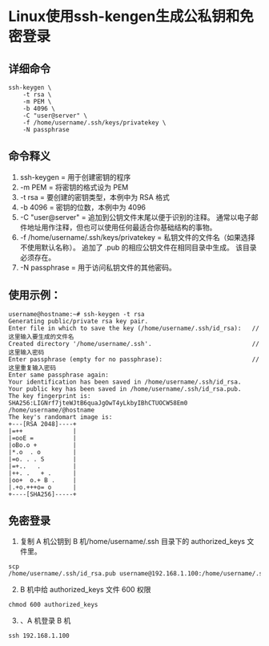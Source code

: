 # Linux使用ssh-kengen生成公私钥和免密登录


## 详细命令

```Shell
ssh-keygen \
    -t rsa \
    -m PEM \
    -b 4096 \
    -C "user@server" \
    -f /home/username/.ssh/keys/privatekey \
    -N passphrase
```

## 命令释义

1. ssh-keygen = 用于创建密钥的程序
2. -m PEM = 将密钥的格式设为 PEM
3. -t rsa = 要创建的密钥类型，本例中为 RSA 格式
4. -b 4096 = 密钥的位数，本例中为 4096
5. -C "user@server" = 追加到公钥文件末尾以便于识别的注释。 通常以电子邮件地址用作注释，但也可以使用任何最适合你基础结构的事物。
6. -f /home/username/.ssh/keys/privatekey = 私钥文件的文件名（如果选择不使用默认名称）。 追加了 .pub 的相应公钥文件在相同目录中生成。
   该目录必须存在。
7. -N passphrase = 用于访问私钥文件的其他密码。

## 使用示例：

```Shell
username@hostname:~# ssh-keygen -t rsa
Generating public/private rsa key pair.
Enter file in which to save the key (/home/username/.ssh/id_rsa):   // 这里输入要生成的文件名
Created directory '/home/username/.ssh'.                            // 这里输入密码
Enter passphrase (empty for no passphrase):                         // 这里重复输入密码
Enter same passphrase again:
Your identification has been saved in /home/username/.ssh/id_rsa.
Your public key has been saved in /home/username/.ssh/id_rsa.pub.
The key fingerprint is:
SHA256:LIGNrf7jteWJtB6quaJgOwT4yLkbyIBhCTUOCW58Em0 /home/username/@hostname
The key's randomart image is:
+---[RSA 2048]----+
|=++              |
|=ooE =           |
|oBo.o +          |
|*.o  . o         |
|=o. . . S        |
|=+..   .         |
|++. .   + .      |
|oo+  o.+ B .     |
|.+o.+++o= o      |
+----[SHA256]-----+
```

## 免密登录

1. 复制 A 机公钥到 B 机/home/username/.ssh 目录下的 authorized_keys 文件里。

```
scp /home/username/.ssh/id_rsa.pub username@192.168.1.100:/home/username/.ssh/authorized_keys
```

2. B 机中给 authorized_keys 文件 600 权限

```
chmod 600 authorized_keys
```

3. 、A 机登录 B 机

```
ssh 192.168.1.100
```

